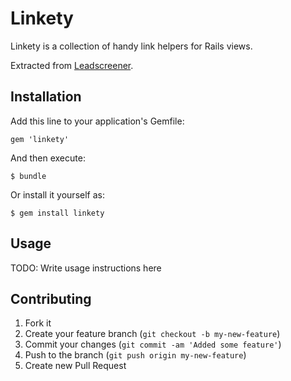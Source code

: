 # Linkety

Linkety is a collection of handy link helpers for Rails views.

Extracted from [Leadscreener](http://www.leadscreener.com).

## Installation

Add this line to your application's Gemfile:

    gem 'linkety'

And then execute:

    $ bundle

Or install it yourself as:

    $ gem install linkety

## Usage

TODO: Write usage instructions here

## Contributing

1. Fork it
2. Create your feature branch (`git checkout -b my-new-feature`)
3. Commit your changes (`git commit -am 'Added some feature'`)
4. Push to the branch (`git push origin my-new-feature`)
5. Create new Pull Request
